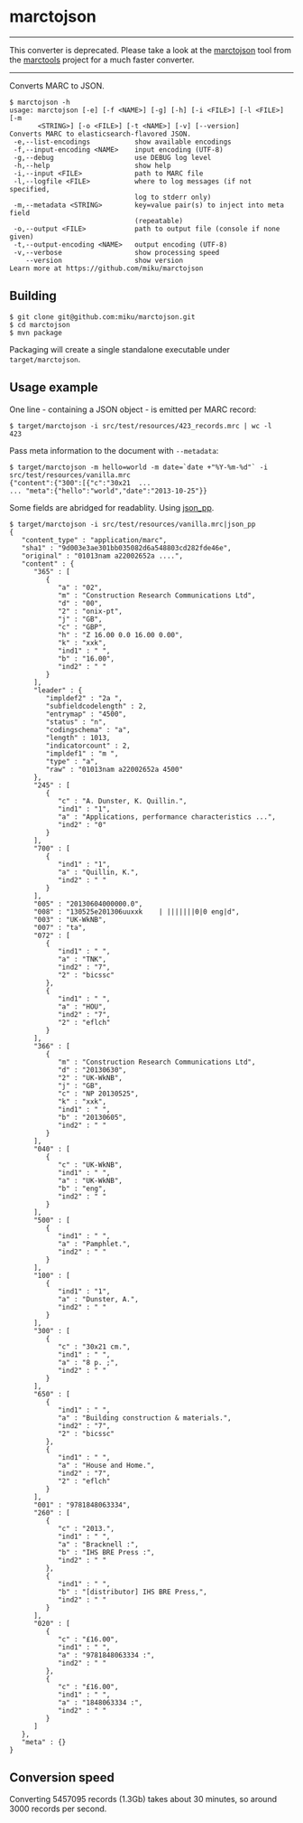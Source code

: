 marctojson
==========

----

This converter is deprecated.
Please take a look at the [marctojson](https://github.com/ubleipzig/marctools#marctojson) tool from the [marctools](https://github.com/ubleipzig/marctools) project for a much faster converter.

----

Converts MARC to JSON.

    $ marctojson -h
    usage: marctojson [-e] [-f <NAME>] [-g] [-h] [-i <FILE>] [-l <FILE>] [-m
           <STRING>] [-o <FILE>] [-t <NAME>] [-v] [--version]
    Converts MARC to elasticsearch-flavored JSON.
     -e,--list-encodings           show available encodings
     -f,--input-encoding <NAME>    input encoding (UTF-8)
     -g,--debug                    use DEBUG log level
     -h,--help                     show help
     -i,--input <FILE>             path to MARC file
     -l,--logfile <FILE>           where to log messages (if not specified,
                                   log to stderr only)
     -m,--metadata <STRING>        key=value pair(s) to inject into meta field
                                   (repeatable)
     -o,--output <FILE>            path to output file (console if none given)
     -t,--output-encoding <NAME>   output encoding (UTF-8)
     -v,--verbose                  show processing speed
        --version                  show version
    Learn more at https://github.com/miku/marctojson


Building
--------

    $ git clone git@github.com:miku/marctojson.git
    $ cd marctojson
    $ mvn package

Packaging will create a single standalone executable under `target/marctojson`.


Usage example
-------------


One line - containing a JSON object - is emitted per MARC record:

    $ target/marctojson -i src/test/resources/423_records.mrc | wc -l
    423


Pass meta information to the document with `--metadata`:

    $ target/marctojson -m hello=world -m date=`date +"%Y-%m-%d"` -i src/test/resources/vanilla.mrc
    {"content":{"300":[{"c":"30x21  ...
    ... "meta":{"hello":"world","date":"2013-10-25"}}


Some fields are abridged for readablity. Using [json_pp](http://search.cpan.org/~makamaka/JSON-PP-2.27103/bin/json_pp).

    $ target/marctojson -i src/test/resources/vanilla.mrc|json_pp
    {
       "content_type" : "application/marc",
       "sha1" : "9d003e3ae301bb035082d6a548803cd282fde46e",
       "original" : "01013nam a22002652a ....",
       "content" : {
          "365" : [
             {
                "a" : "02",
                "m" : "Construction Research Communications Ltd",
                "d" : "00",
                "2" : "onix-pt",
                "j" : "GB",
                "c" : "GBP",
                "h" : "Z 16.00 0.0 16.00 0.00",
                "k" : "xxk",
                "ind1" : " ",
                "b" : "16.00",
                "ind2" : " "
             }
          ],
          "leader" : {
             "impldef2" : "2a ",
             "subfieldcodelength" : 2,
             "entrymap" : "4500",
             "status" : "n",
             "codingschema" : "a",
             "length" : 1013,
             "indicatorcount" : 2,
             "impldef1" : "m ",
             "type" : "a",
             "raw" : "01013nam a22002652a 4500"
          },
          "245" : [
             {
                "c" : "A. Dunster, K. Quillin.",
                "ind1" : "1",
                "a" : "Applications, performance characteristics ...",
                "ind2" : "0"
             }
          ],
          "700" : [
             {
                "ind1" : "1",
                "a" : "Quillin, K.",
                "ind2" : " "
             }
          ],
          "005" : "20130604000000.0",
          "008" : "130525e201306uuxxk    | |||||||0|0 eng|d",
          "003" : "UK-WkNB",
          "007" : "ta",
          "072" : [
             {
                "ind1" : " ",
                "a" : "TNK",
                "ind2" : "7",
                "2" : "bicssc"
             },
             {
                "ind1" : " ",
                "a" : "HOU",
                "ind2" : "7",
                "2" : "eflch"
             }
          ],
          "366" : [
             {
                "m" : "Construction Research Communications Ltd",
                "d" : "20130630",
                "2" : "UK-WkNB",
                "j" : "GB",
                "c" : "NP 20130525",
                "k" : "xxk",
                "ind1" : " ",
                "b" : "20130605",
                "ind2" : " "
             }
          ],
          "040" : [
             {
                "c" : "UK-WkNB",
                "ind1" : " ",
                "a" : "UK-WkNB",
                "b" : "eng",
                "ind2" : " "
             }
          ],
          "500" : [
             {
                "ind1" : " ",
                "a" : "Pamphlet.",
                "ind2" : " "
             }
          ],
          "100" : [
             {
                "ind1" : "1",
                "a" : "Dunster, A.",
                "ind2" : " "
             }
          ],
          "300" : [
             {
                "c" : "30x21 cm.",
                "ind1" : " ",
                "a" : "8 p. ;",
                "ind2" : " "
             }
          ],
          "650" : [
             {
                "ind1" : " ",
                "a" : "Building construction & materials.",
                "ind2" : "7",
                "2" : "bicssc"
             },
             {
                "ind1" : " ",
                "a" : "House and Home.",
                "ind2" : "7",
                "2" : "eflch"
             }
          ],
          "001" : "9781848063334",
          "260" : [
             {
                "c" : "2013.",
                "ind1" : " ",
                "a" : "Bracknell :",
                "b" : "IHS BRE Press :",
                "ind2" : " "
             },
             {
                "ind1" : " ",
                "b" : "[distributor] IHS BRE Press,",
                "ind2" : " "
             }
          ],
          "020" : [
             {
                "c" : "£16.00",
                "ind1" : " ",
                "a" : "9781848063334 :",
                "ind2" : " "
             },
             {
                "c" : "£16.00",
                "ind1" : " ",
                "a" : "1848063334 :",
                "ind2" : " "
             }
          ]
       },
       "meta" : {}
    }


Conversion speed
----------------

Converting 5457095 records (1.3Gb) takes about 30 minutes,
so around 3000 records per second.
